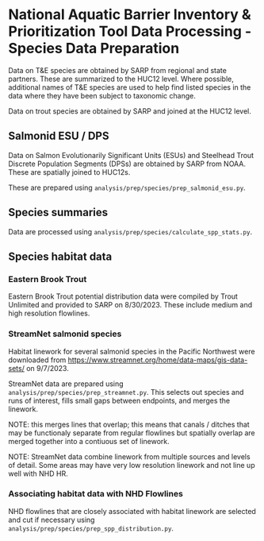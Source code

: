 # National Aquatic Barrier Inventory & Prioritization Tool Data Processing - Species Data Preparation

Data on T&E species are obtained by SARP from regional and state partners. These
are summarized to the HUC12 level. Where possible, additional names of T&E species
are used to help find listed species in the data where they have been subject
to taxonomic change.

Data on trout species are obtained by SARP and joined at the HUC12 level.

## Salmonid ESU / DPS

Data on Salmon Evolutionarily Significant Units (ESUs) and Steelhead Trout
Discrete Population Segments (DPSs) are obtained by SARP from NOAA. These are
spatially joined to HUC12s.

These are prepared using `analysis/prep/species/prep_salmonid_esu.py`.

## Species summaries

Data are processed using `analysis/prep/species/calculate_spp_stats.py`.

## Species habitat data

### Eastern Brook Trout

Eastern Brook Trout potential distribution data were compiled by Trout Unlimited
and provided to SARP on 8/30/2023. These include medium and high resolution
flowlines.

### StreamNet salmonid species

Habitat linework for several salmonid species in the Pacific Northwest were
downloaded from https://www.streamnet.org/home/data-maps/gis-data-sets/
on 9/7/2023.

StreamNet data are prepared using `analysis/prep/species/prep_streamnet.py`.
This selects out species and runs of interest, fills small gaps between
endpoints, and merges the linework.

NOTE: this merges lines that overlap; this means that canals / ditches that may
be functionaly separate from regular flowlines but spatially overlap are merged
together into a contiuous set of linework.

NOTE: StreamNet data combine linework from multiple sources and levels of detail.
Some areas may have very low resolution linework and not line up well with NHD HR.

### Associating habitat data with NHD Flowlines

NHD flowlines that are closely associated with habitat linework are selected
and cut if necessary using `analysis/prep/species/prep_spp_distribution.py`.
